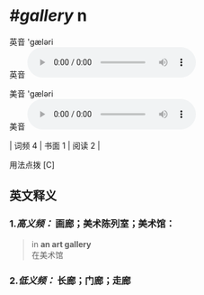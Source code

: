 # ***\#gallery*** n
英音 'ɡæləri  
英音
<audio src="./media/gallery-B.aac" controls="controls"></audio>

美音 'ɡæləri  
美音
<audio src="./media/gallery.aac" controls="controls"></audio>



| 词频 4 | 书面 1 | 阅读 2 |  

用法点拨  [C]

英文释义
---
### 1.*高义频：* **画廊；美术陈列室；美术馆：**  

 > in **an art gallery**  
 > 在美术馆    

### 2.*低义频：* **长廊；门廊；走廊**  



